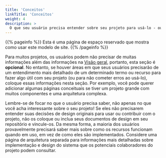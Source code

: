 ```yaml
---
title: 'Conceitos'
linkTitle: 'Conceitos'
weight: 4
description: >
  O que seu usuário precisa entender sobre seu projeto para usá-lo - ou potencialmente contribuir para ele?
---
```


{{% pageinfo %}}
Esta é uma página de espaço reservado que mostra como usar este modelo de site.
{{% /pageinfo %}}

Para muitos projetos, os usuários podem não precisar de muitas informações além das informações na [Visão geral](/docs/visaogeral/), portanto, esta seção é **opcional**. No entanto, se houver áreas em que seus usuários precisarão de um entendimento mais detalhado de um determinado termo ou recurso para fazer algo útil com seu projeto (ou para não cometer erros ao usá-lo), coloque essas informações nesta seção. Por exemplo, você pode querer adicionar algumas páginas conceituais se tiver um projeto grande com muitos componentes e uma arquitetura complexa.

Lembre-se de focar no que o usuário precisa saber, não apenas no que você acha interessante sobre o seu projeto! Se eles não precisarem entender suas decisões de design originais para usar ou contribuir com o projeto, não os coloque ou inclua seus documentos de design em seu repositório e vincule-os. Da mesma forma, a maioria dos usuários provavelmente precisará saber mais sobre como os recursos funcionam quando em uso, em vez de como eles são implementados. Considere uma página de arquitetura separada para informações mais detalhadas sobre implementação e design do sistema que os potenciais colaboradores do projeto podem consultar.
